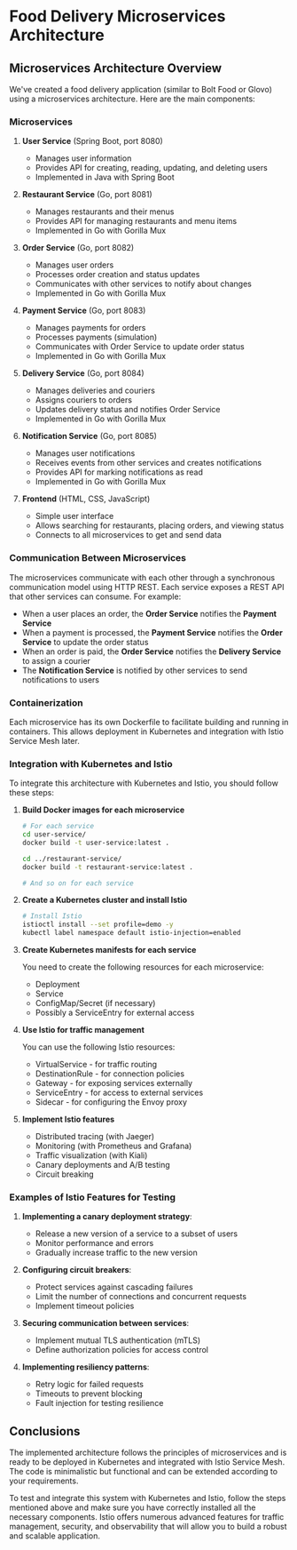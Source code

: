 # Food Delivery Microservices Architecture

## Microservices Architecture Overview

We've created a food delivery application (similar to Bolt Food or Glovo) using a microservices architecture. Here are the main components:

### Microservices

1. **User Service** (Spring Boot, port 8080)
   - Manages user information
   - Provides API for creating, reading, updating, and deleting users
   - Implemented in Java with Spring Boot

2. **Restaurant Service** (Go, port 8081)
   - Manages restaurants and their menus
   - Provides API for managing restaurants and menu items
   - Implemented in Go with Gorilla Mux

3. **Order Service** (Go, port 8082)
   - Manages user orders
   - Processes order creation and status updates
   - Communicates with other services to notify about changes
   - Implemented in Go with Gorilla Mux

4. **Payment Service** (Go, port 8083)
   - Manages payments for orders
   - Processes payments (simulation)
   - Communicates with Order Service to update order status
   - Implemented in Go with Gorilla Mux

5. **Delivery Service** (Go, port 8084)
   - Manages deliveries and couriers
   - Assigns couriers to orders
   - Updates delivery status and notifies Order Service
   - Implemented in Go with Gorilla Mux

6. **Notification Service** (Go, port 8085)
   - Manages user notifications
   - Receives events from other services and creates notifications
   - Provides API for marking notifications as read
   - Implemented in Go with Gorilla Mux

7. **Frontend** (HTML, CSS, JavaScript)
   - Simple user interface
   - Allows searching for restaurants, placing orders, and viewing status
   - Connects to all microservices to get and send data

### Communication Between Microservices

The microservices communicate with each other through a synchronous communication model using HTTP REST. Each service exposes a REST API that other services can consume. For example:

- When a user places an order, the **Order Service** notifies the **Payment Service**
- When a payment is processed, the **Payment Service** notifies the **Order Service** to update the order status
- When an order is paid, the **Order Service** notifies the **Delivery Service** to assign a courier
- The **Notification Service** is notified by other services to send notifications to users

### Containerization

Each microservice has its own Dockerfile to facilitate building and running in containers. This allows deployment in Kubernetes and integration with Istio Service Mesh later.

### Integration with Kubernetes and Istio

To integrate this architecture with Kubernetes and Istio, you should follow these steps:

1. **Build Docker images for each microservice**
   ```bash
   # For each service
   cd user-service/
   docker build -t user-service:latest .
   
   cd ../restaurant-service/
   docker build -t restaurant-service:latest .
   
   # And so on for each service
   ```

2. **Create a Kubernetes cluster and install Istio**
   ```bash
   # Install Istio
   istioctl install --set profile=demo -y
   kubectl label namespace default istio-injection=enabled
   ```

3. **Create Kubernetes manifests for each service**

   You need to create the following resources for each microservice:
   - Deployment
   - Service
   - ConfigMap/Secret (if necessary)
   - Possibly a ServiceEntry for external access

4. **Use Istio for traffic management**
   
   You can use the following Istio resources:
   - VirtualService - for traffic routing
   - DestinationRule - for connection policies
   - Gateway - for exposing services externally
   - ServiceEntry - for access to external services
   - Sidecar - for configuring the Envoy proxy

5. **Implement Istio features**
   - Distributed tracing (with Jaeger)
   - Monitoring (with Prometheus and Grafana)
   - Traffic visualization (with Kiali)
   - Canary deployments and A/B testing
   - Circuit breaking

### Examples of Istio Features for Testing

1. **Implementing a canary deployment strategy**:
   - Release a new version of a service to a subset of users
   - Monitor performance and errors
   - Gradually increase traffic to the new version

2. **Configuring circuit breakers**:
   - Protect services against cascading failures
   - Limit the number of connections and concurrent requests
   - Implement timeout policies

3. **Securing communication between services**:
   - Implement mutual TLS authentication (mTLS)
   - Define authorization policies for access control

4. **Implementing resiliency patterns**:
   - Retry logic for failed requests
   - Timeouts to prevent blocking
   - Fault injection for testing resilience

## Conclusions

The implemented architecture follows the principles of microservices and is ready to be deployed in Kubernetes and integrated with Istio Service Mesh. The code is minimalistic but functional and can be extended according to your requirements.

To test and integrate this system with Kubernetes and Istio, follow the steps mentioned above and make sure you have correctly installed all the necessary components. Istio offers numerous advanced features for traffic management, security, and observability that will allow you to build a robust and scalable application.
